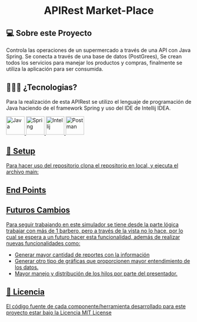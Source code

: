 <h1 align="center">
  <br>
 
  <br>
  APIRest Market-Place 
  <br>
</h1>

## 💻 Sobre este Proyecto

Controla las operaciones de un supermercado a través de una API con Java Spring. Se conecta a través de una base de datos (PostGrees), Se crean todos los servicios para manejar los productos y compras, finalmente se utiliza la aplicación para ser consumida.


## 🧑🏽‍💻 ¿Tecnologias?
Para la realización de esta APIRest se utilizo el lenguaje de programación de Java haciendo de el framework Spring y uso del IDE de Intellij IDEA. 

  <a href="https://www.java.com/es/">
    <img src="https://cdn-icons-png.flaticon.com/512/226/226777.png"
         alt="Java" width="50">

  <a href="https://spring.io/">
    <img src="https://seeklogo.com/images/S/spring-logo-9A2BC78AAF-seeklogo.com.png" 
      alt="Spring"  width="50">
  
  <a href="https://www.jetbrains.com/es-es/idea/">
    <img src="https://seeklogo.com/images/I/intellij-idea-logo-F0395EF783-seeklogo.com.png"
         alt="Intellij" width="50">
    
   <a href="https://www.postman.com/">
    <img src="https://seeklogo.com/images/P/postman-logo-0087CA0D15-seeklogo.com.png"
         alt="Postman" width="50">
     
    
## 🔧 Setup

Para hacer uso del repositorio clona el repositorio en local, y ejecuta el archivo main:
     

## End Points
     
## Futuros Cambios

Para seguir trabajando en este simulador se tiene desde la parte lógica trabajar con más de 1 barbero, pero a través de la vista no lo hace, por lo cual se espera a un futuro hacer esta funcionalidad, además de realizar nuevas funcionalidades como:
- Generar mayor cantidad de reportes con la información
- Generar otro tipo de gráficas que proporcionen mayor entendimiento de los datos.
- Mayor manejo y distribución de los hilos por parte del presentador. 
     
## 🪪 Licencia
    
El código fuente de cada componente/herramienta desarrollado para este proyecto
estar bajo la Licencia [MIT License]()

    


    
 

